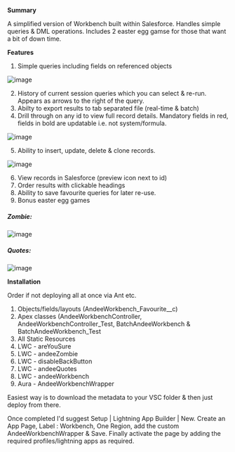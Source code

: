 <b>Summary</b>

A simplified version of Workbench built within Salesforce.  Handles simple queries & DML operations.  Includes 2 easter egg gamse for those that want a bit of down time.


<b>Features</b>

1) Simple queries including fields on referenced objects

![image](https://github.com/user-attachments/assets/6c129015-0f6f-42e0-83ce-d43bf9f29cec)

2) History of current session queries which you can select & re-run. Appears as arrows to the right of the query.
3) Abilty to export results to tab separated file (real-time & batch)
4) Drill through on any id to view full record details.  Mandatory fields in red, fields in bold are updatable i.e. not system/formula.

![image](https://github.com/user-attachments/assets/fbfbbb54-12fa-4a5d-ac25-dff6a27a5b73)

5) Ability to insert, update, delete & clone records.

![image](https://github.com/user-attachments/assets/31acfba0-c5f1-4f43-9326-3b84dd025424)


6) View records in Salesforce (preview icon next to id)
7) Order results with clickable headings
9) Ability to save favourite queries for later re-use.
10) Bonus easter egg games

<h5>Zombie:</h5>

![image](https://github.com/user-attachments/assets/f2c45f1e-c490-468c-9a04-332c0f753cf5)

<h5>Quotes:</h5>

![image](https://github.com/user-attachments/assets/c441e944-afd8-4af0-b7ca-9ec245d149ea)


<b>Installation</b> 

Order if not deploying all at once via Ant etc.
1) Objects/fields/layouts (AndeeWorkbench_Favourite__c)
2) Apex classes (AndeeWorkbenchController, AndeeWorkbenchController_Test, BatchAndeeWorkbench & BatchAndeeWorkbench_Test
3) All Static Resources
4) LWC - areYouSure
5) LWC - andeeZombie
6) LWC - disableBackButton
7) LWC - andeeQuotes
8) LWC - andeeWorkbench
9) Aura - AndeeWorkbenchWrapper

Easiest way is to download the metadata to your VSC folder & then just deploy from there.

Once completed I'd suggest Setup | Lightning App Builder | New.  Create an App Page, Label : Workbench, One Region, add the custom AndeeWorkbenchWrapper & Save.  Finally activate the page by adding the required profiles/lightning apps as required.


